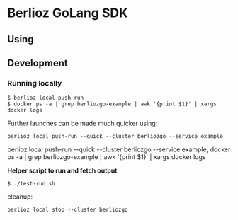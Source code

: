 # Berlioz GoLang SDK

## Using

## Development

### Running locally

```
$ berlioz local push-run
$ docker ps -a | grep berliozgo-example | awk '{print $1}' | xargs docker logs
```

Further launches can be made much quicker using:
```
berlioz local push-run --quick --cluster berliozgo --service example
```

berlioz local push-run --quick --cluster berliozgo --service example; docker ps -a | grep berliozgo-example | awk '{print $1}' | xargs docker logs

**Helper script to run and fetch output**
```
$ ./test-run.sh
```

cleanup:
```
berlioz local stop --cluster berliozgo
```